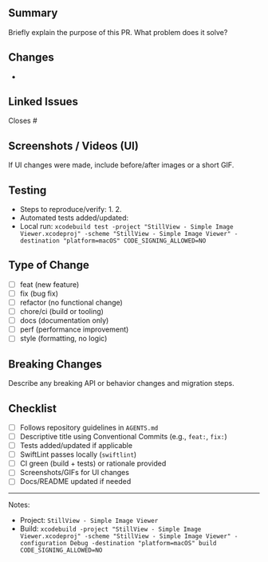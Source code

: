 ## Summary
Briefly explain the purpose of this PR. What problem does it solve?

## Changes
- 

## Linked Issues
Closes #

## Screenshots / Videos (UI)
If UI changes were made, include before/after images or a short GIF.

## Testing
- Steps to reproduce/verify:
  1. 
  2. 
- Automated tests added/updated: 
- Local run: `xcodebuild test -project "StillView - Simple Image Viewer.xcodeproj" -scheme "StillView - Simple Image Viewer" -destination "platform=macOS" CODE_SIGNING_ALLOWED=NO`

## Type of Change
- [ ] feat (new feature)
- [ ] fix (bug fix)
- [ ] refactor (no functional change)
- [ ] chore/ci (build or tooling)
- [ ] docs (documentation only)
- [ ] perf (performance improvement)
- [ ] style (formatting, no logic)

## Breaking Changes
Describe any breaking API or behavior changes and migration steps.

## Checklist
- [ ] Follows repository guidelines in `AGENTS.md`
- [ ] Descriptive title using Conventional Commits (e.g., `feat:`, `fix:`)
- [ ] Tests added/updated if applicable
- [ ] SwiftLint passes locally (`swiftlint`)
- [ ] CI green (build + tests) or rationale provided
- [ ] Screenshots/GIFs for UI changes
- [ ] Docs/README updated if needed

---
Notes:
- Project: `StillView - Simple Image Viewer`
- Build: `xcodebuild -project "StillView - Simple Image Viewer.xcodeproj" -scheme "StillView - Simple Image Viewer" -configuration Debug -destination "platform=macOS" build CODE_SIGNING_ALLOWED=NO`
